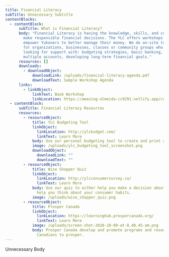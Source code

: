 ```yaml
---
title: Financial Literacy
subTitle: Unnecessary Subtitle
contentBlocks:
  - contentBlock:
      subTitle: What is Financial Literacy?
      body: "Financial Literacy is having the knowledge, skills, and confidence to
        make responsible financial decisions. The YLC offers workshops aimed to
        empower Yukoners to better manage their money. We do on-site training
        for organizations, businesses, classes or community groups who are
        looking for support with: budgeting strategies, basic banking, managing
        multiple accounts, developing long-term financial goals."
      resources: []
      downloads:
        - downloadObject:
            downloadLink: /uploads/financial-literacy-agenda.pdf
            downloadText: Sample Workshop Agenda
      links:
        - linkObject:
            linkText: Book Workshop
            linkLocation: https://amazing-almeida-cc9291.netlify.app/contact
  - contentBlock:
      subTitle: Financial Literacy Resources
      resources:
        - resourceObject:
            title: YLC Budgeting Tool
            linkObject:
              linkLocation: http://ylcbudget.com/
              linkText: Learn More
            body: Use our personal budgeting tool to create and print a monthly budget.
            image: /uploads/ylc_budgeting_tool_screenshot.png
            downloadObject:
              downloadLink: ""
              downloadText: ""
        - resourceObject:
            title: Wise Shopper Quiz
            linkObject:
              linkLocation: http://ylcconsumersurvey.ca/
              linkText: Learn More
            body: Use our quiz to either help you make a decision about a purchase or to
              help you think about your consumer habits.
            image: /uploads/wise_shopper_quiz.png
        - resourceObject:
            title: Prosper Canada
            linkObject:
              linkLocation: https://learninghub.prospercanada.org/
              linkText: Learn More
            image: /uploads/screen-shot-2020-10-09-at-8.40.45-am.png
            body: Prosper Canada develop and promote programs and resources that help
              Canadians to prosper.
---
```

Unnecessary Body